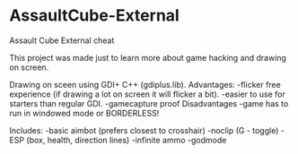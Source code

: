 # AssaultCube-External
Assault Cube External cheat

This project was made just to learn more about game hacking and drawing on screen.

Drawing on sceen using GDI+ C++ (gdiplus.lib).
  Advantages:
  -flicker free experience (if drawing a lot on screen it will flicker a bit).
  -easier to use for starters than regular GDI.
  -gamecapture proof
  Disadvantages
  -game has to run in windowed mode or BORDERLESS!
  
Includes:
  -basic aimbot (prefers closest to crosshair)
  -noclip (G - toggle)
  -ESP (box, health, direction lines)
  -infinite ammo
  -godmode
  

